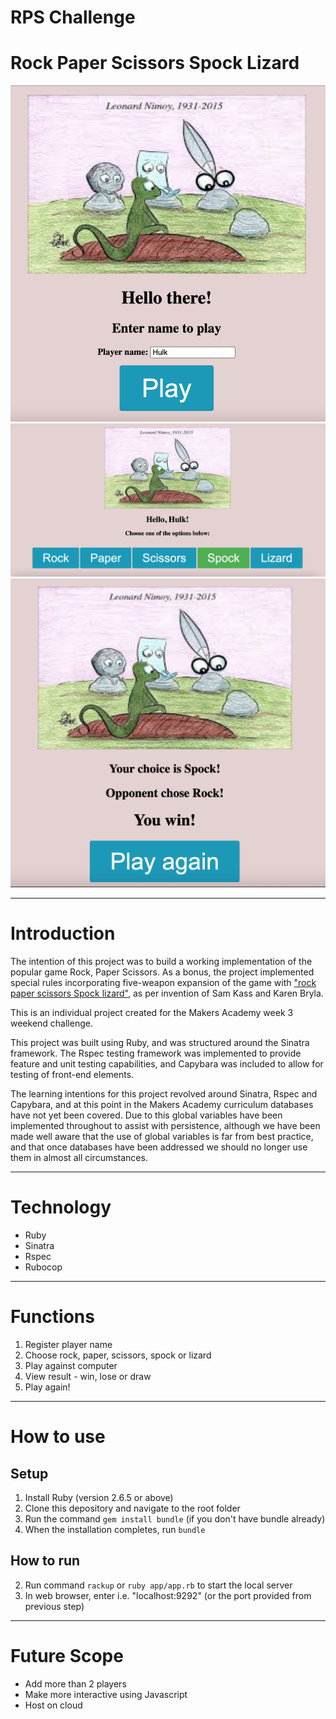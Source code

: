 # RPS Challenge

# Rock Paper Scissors Spock Lizard

![index](docs/img/index.png) ![index](docs/img/play.png) ![index](docs/img/results.png)

---

# Introduction

The intention of this project was to build a working implementation of the popular game Rock, Paper Scissors. As a bonus, the project implemented special rules incorporating five-weapon expansion of the game with ["rock paper scissors Spock lizard"](https://en.wikipedia.org/wiki/Rock_paper_scissors#Additional_weapons), as per invention of Sam Kass and Karen Bryla.

This is an individual project created for the Makers Academy week 3 weekend challenge.

This project was built using Ruby, and was structured around the Sinatra framework. The Rspec testing framework was implemented to provide feature and unit testing capabilities, and Capybara was included to allow for testing of front-end elements.

The learning intentions for this project revolved around Sinatra, Rspec and Capybara, and at this point in the Makers Academy curriculum databases have not yet been covered. Due to this global variables have been implemented throughout to assist with persistence, although we have been made well aware that the use of global variables is far from best practice, and that once databases have been addressed we should no longer use them in almost all circumstances.

---

# Technology

- Ruby
- Sinatra
- Rspec
- Rubocop

---

# Functions

1. Register player name
2. Choose rock, paper, scissors, spock or lizard
3. Play against computer
4. View result - win, lose or draw
5. Play again!

---

# How to use

## Setup

1. Install Ruby (version 2.6.5 or above)
2. Clone this depository and navigate to the root folder
3. Run the command `gem install bundle` (if you don't have bundle already)
4. When the installation completes, run `bundle`

## How to run

2. Run command `rackup` or `ruby app/app.rb` to start the local server
3. In web browser, enter i.e. "localhost:9292" (or the port provided from previous step)

---

# Future Scope

- Add more than 2 players
- Make more interactive using Javascript
- Host on cloud

